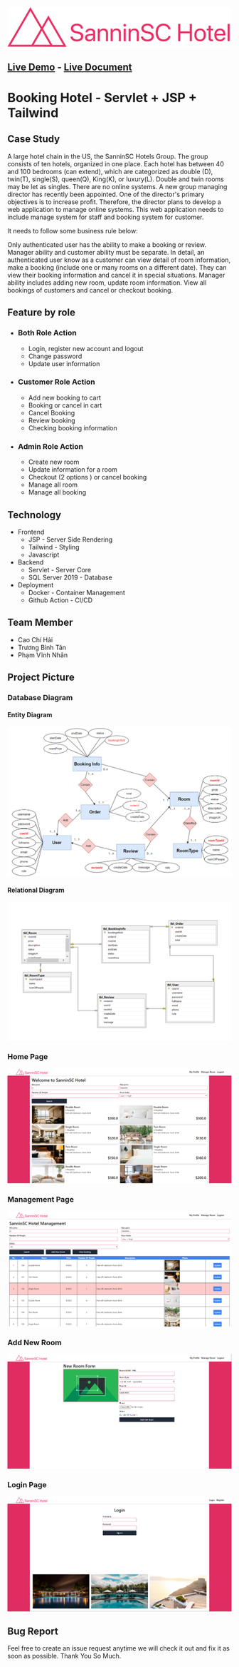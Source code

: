 [![SinninSC Logo](data/images/logo.png)](http://mychess.website/PRJ301_SE08D_BookingHotel)

## [Live Demo](https://mychess.website) - [Live Document](https://heaty566.github.io/cv/PRJ301_SE08D_BookingHotel_REPORT.pdf)

# Booking Hotel - Servlet + JSP + Tailwind

## Case Study

A large hotel chain in the US, the SanninSC Hotels Group. The group consists of ten hotels, organized in one place. Each hotel has between 40 and 100 bedrooms (can extend), which are categorized as double (D), twin(T), single(S), queen(Q), King(K), or luxury(L). Double and twin rooms may be let as singles. There are no online systems. A new group managing director has recently been appointed. One of the director's primary objectives is to increase profit. Therefore, the director plans to develop a web application to manage online systems. This web application needs to include manage system for staff and booking system for customer.

It needs to follow some business rule below:

Only authenticated user has the ability to make a booking or review. Manager ability and customer ability must be separate. In detail, an authenticated user know as a customer can view detail of room information, make a booking (include one or many rooms on a different date). They can view their booking information and cancel it in special situations. Manager ability includes adding new room, update room information. View all bookings of customers and cancel or checkout booking.

## Feature by role

- ### Both Role Action
     - Login, register new account and logout
     - Change password
     - Update user information
- ### Customer Role Action
     - Add new booking to cart
     - Booking or cancel in cart
     - Cancel Booking
     - Review booking
     - Checking booking information
- ### Admin Role Action
     - Create new room
     - Update information for a room
     - Checkout (2 options ) or cancel booking
     - Manage all room
     - Manage all booking

## Technology

- Frontend
     - JSP - Server Side Rendering
     - Tailwind - Styling
     - Javascript
- Backend
     - Servlet - Server Core
     - SQL Server 2019 - Database
- Deployment
     - Docker - Container Management
     - Github Action - CI/CD

## Team Member

- Cao Chí Hải
- Trương Bỉnh Tân
- Phạm Vĩnh Nhân

## Project Picture

### Database Diagram

#### Entity Diagram

![Database Page](data/database/entity-diagram.png)

#### Relational Diagram

![Database Page](data/database/database.png)

### Home Page

![Home Page](data/images/home.png)

### Management Page

![Management Page](data/images/manager.png)

### Add New Room

![Add New Room Page](data/images/newroom.png)

### Login Page

![Login Page](data/images/login.png)

## Bug Report

Feel free to create an issue request anytime we will check it out and fix it as soon as possible. Thank You So Much.
